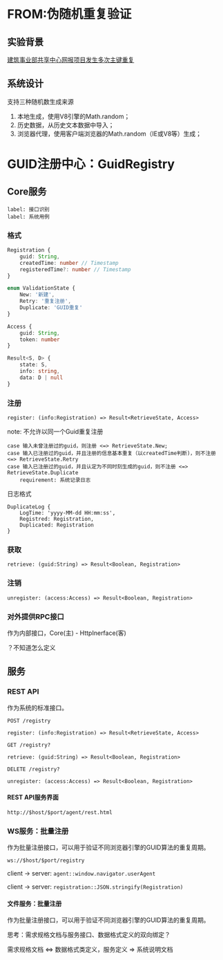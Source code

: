 # FROM:伪随机重复验证

## 实验背景

[建筑事业部共享中心网报项目发生多次主键重复](http://note.youdao.com/noteshare?id=889bc784cbcc9df33bd4b9d2adfe78bb&sub=663A6A08DE03418DA28CA82D6F75C07B)

## 系统设计

支持三种随机数生成来源

1. 本地生成，使用V8引擎的Math.random；
2. 历史数据，从历史文本数据中导入；
3. 浏览器代理，使用客户端浏览器的Math.random（IE或V8等）生成；

# GUID注册中心：GuidRegistry

## Core服务

    label: 接口识别
    label: 系统用例

### 格式

```ts
Registration {
    guid: String,
    createdTime: number // Timestamp
    registeredTime?: number // Timestamp
}

enum ValidationState {
    New: '新建',
    Retry: '重复注册',
    Duplicate: 'GUID重复'
}

Access {
    guid: String,
    token: number
}

Result<S, D> {
    state: S,
    info: string,
    data: D | null
}
```

### 注册

`register: (info:Registration) => Result<RetrieveState, Access>`

note: 不允许以同一个Guid重复注册

```
case 输入未曾注册过的guid，则注册 <=> RetrieveState.New;
case 输入已注册过的guid，并且注册的信息基本重复（以createdTime判断)，则不注册 <=> RetrieveState.Retry
case 输入已注册过的guid，并且认定为不同时刻生成的guid，则不注册 <=> RetrieveState.Duplicate
    requirement: 系统记录日志
```

日志格式

```
DuplicateLog {
    LogTime: 'yyyy-MM-dd HH:mm:ss',
    Registred: Registration,
    Duplicated: Registration
}
```

### 获取

`retrieve: (guid:String) => Result<Boolean, Registration>`

### 注销

`unregister: (access:Access) => Result<Boolean, Registration>`

### 对外提供RPC接口

作为内部接口，Core(主) - HttpInerface(客)

？不知道怎么定义

## 服务

### REST API

作为系统的标准接口。

`POST /registry`

    register: (info:Registration) => Result<RetrieveState, Access>

`GET /registry?`

    retrieve: (guid:String) => Result<Boolean, Registration>

`DELETE /registry?`

    unregister: (access:Access) => Result<Boolean, Registration>

#### REST API服务界面

`http://$host/$port/agent/rest.html`

### WS服务：批量注册

作为批量注册接口，可以用于验证不同浏览器引擎的GUID算法的重复周期。

`ws://$host/$port/registry`

client -> server: `agent::window.navigator.userAgent`
<!-- client -> server: `generator::$function_definition` -->
client -> server: `registration::JSON.stringify(Registration)`

#### 文件服务：批量注册

作为批量注册接口，可以用于验证不同浏览器引擎的GUID算法的重复周期。

思考：需求规格文档与服务接口、数据格式定义的双向绑定？

需求规格文档 <=> 数据格式类定义，服务定义 => 系统说明文档